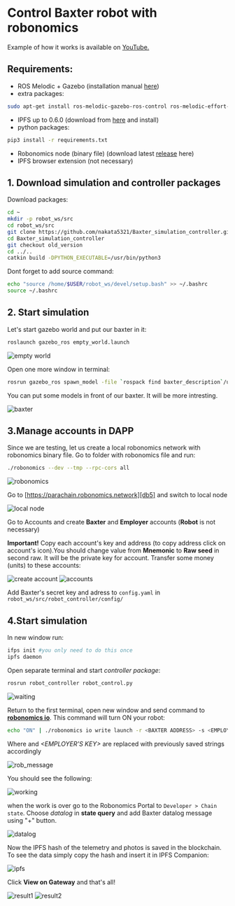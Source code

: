 # Control Baxter robot with robonomics

Example of how it works is available on [YouTube.][db1]

## Requirements:

 - ROS Melodic + Gazebo (installation manual [here][db2])  
 - extra packages:
```sh
sudo apt-get install ros-melodic-gazebo-ros-control ros-melodic-effort-controllers ros-melodic-joint-state-controller python3-rospkg rosbash
```
- IPFS up to 0.6.0 (download from [here][db3] and install)
- python packages:
```sh
pip3 install -r requirements.txt
```
 - Robonomics node (binary file) (download latest [release][db4] here)
 - IPFS browser extension (not necessary)

## 1. Download simulation and controller packages
Download packages:
```sh
cd ~
mkdir -p robot_ws/src
cd robot_ws/src
git clone https://github.com/nakata5321/Baxter_simulation_controller.git
cd Baxter_simulation_controller
git checkout old_version
cd ../..
catkin build -DPYTHON_EXECUTABLE=/usr/bin/python3
```
Dont forget to add source command:
```sh
echo "source /home/$USER/robot_ws/devel/setup.bash" >> ~/.bashrc
source ~/.bashrc
```

## 2. Start simulation
Let's start gazebo world and put our baxter in it:
```sh
roslaunch gazebo_ros empty_world.launch
```
![empty world][im1]

Open one more window in terminal:
```sh
rosrun gazebo_ros spawn_model -file `rospack find baxter_description`/urdf/baxter.urdf -urdf -z 1 -model baxter
```
You can put some models in front of our baxter. It will be more intresting.

![baxter][im2]

## 3.Manage accounts in DAPP

Since we are testing, let us create a local robonomics network with robonomics binary file. Go to folder with robonomics file and run:
```sh
./robonomics --dev --tmp --rpc-cors all
```
![robonomics][im3]


Go to [https://parachain.robonomics.network][db5] and switch to local node

![local node][im4]

Go to Accounts and create __Baxter__ and __Employer__ accounts (__Robot__ is not necessary)

__Important!__ Copy each account's key and address (to copy address click on account's icon).You should change value from **Mnemonic** to **Raw seed** in second raw. It will be the private key for account.
Transfer some money (units) to these accounts:

![create account][im5]
![accounts][im6]

Add Baxter's secret key and adress to `config.yaml` in `robot_ws/src/robot_controller/config/`

## 4.Start simulation

In new window run:
```sh
ifps init #you only need to do this once
ipfs daemon
```
Open separate terminal and start *controller package*:
```sh
rosrun robot_controller robot_control.py
```
![waiting][im7]

Return to the first terminal, open new window and send command to [**robonomics io**][db6]. This command will turn ON your robot:
```sh
echo "ON" | ./robonomics io write launch -r <BAXTER ADDRESS> -s <EMPLOYER’S KEY>
```
Where *<BAXTER ADDRESS>* and *<EMPLOYER’S KEY>* are replaced with previously saved strings accordingly

![rob_message][im8]

You should see the following:

![working][im9]

when the work is over go to the Robonomics Portal to `Developer > Chain state`. Choose *datalog* in **state query** and add Baxter datalog message using "+" button.

![datalog][im10]

Now the IPFS hash of the telemetry and photos is saved in the blockchain. To see the data simply copy the hash and insert it in IPFS Companion:

![ipfs][im11]

Click  __View on Gateway__ and that's all!

![result1][im12]
![result2][im13]

[db1]: <https://youtu.be/AeufQmaNRWk>
[db2]: <http://wiki.ros.org/melodic/Installation>
[db3]: <https://dist.ipfs.io/go-ipfs/v0.6.0/go-ipfs_v0.6.0_linux-386.tar.gz>
[db4]: <https://github.com/airalab/robonomics/releases>
[im1]: <https://github.com/nakata5321/Baxter_simulation_controller/blob/master/docs/images/empty_world.jpg>
[im2]: <https://github.com/nakata5321/Baxter_simulation_controller/blob/master/docs/images/baxter_simulation.jpg>
[im3]: <https://github.com/nakata5321/Baxter_simulation_controller/blob/master/docs/images/robonomics.jpg>
[db5]: <https://parachain.robonomics.network>
[im4]: <https://github.com/nakata5321/Baxter_simulation_controller/blob/master/docs/images/local_node.jpg>
[im5]: <https://github.com/nakata5321/Baxter_simulation_controller/blob/master/docs/images/create_account.jpg>
[im6]: <https://github.com/nakata5321/Baxter_simulation_controller/blob/master/docs/images/accounts.jpg>
[im7]: <https://github.com/nakata5321/Baxter_simulation_controller/blob/master/docs/images/waiting.jpg>
[db6]: <https://wiki.robonomics.network/docs/rio-overview/>
[im8]: <https://github.com/nakata5321/Baxter_simulation_controller/blob/master/docs/images/rob_message.jpg>
[im9]: <https://github.com/nakata5321/Baxter_simulation_controller/blob/master/docs/images/working.jpg>
[im10]: <https://github.com/nakata5321/Baxter_simulation_controller/blob/master/docs/images/datalog.jpg>
[im11]: <https://github.com/nakata5321/Baxter_simulation_controller/blob/master/docs/images/ipfs.jpg>
[im12]: <https://github.com/nakata5321/Baxter_simulation_controller/blob/master/docs/images/result1.jpg>
[im13]: <https://github.com/nakata5321/Baxter_simulation_controller/blob/master/docs/images/result2.jpg>

